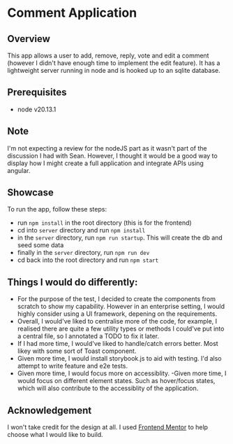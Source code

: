 # Comment Application

## Overview

This app allows a user to add, remove, reply, vote and edit a comment (however I didn't have enough time to implement the edit feature). It has a lightweight server running in node and is hooked up to an sqlite database.

## Prerequisites

- node v20.13.1

## Note

I'm not expecting a review for the nodeJS part as it wasn't part of the discussion I had with Sean. However, I thought it would be a good way to display how I might create a full application and integrate APIs using angular.

## Showcase

To run the app, follow these steps:

- run `npm install` in the root directory (this is for the frontend)
- cd into `server` directory and run `npm install`
- in the `server` directory, run `npm run startup`. This will create the db and seed some data
- finally in the `server` directory, run `npm run dev`
- cd back into the root directory and run `npm start`

## Things I would do differently:

- For the purpose of the test, I decided to create the components from scratch to show my capability. However in an enterprise setting, I would highly consider using a UI framework, depening on the requirements.
- Overall, I would've liked to centralise more of the code, for example, I realised there are quite a few utility types or methods I could've put into a central file, so I annotated a TODO to fix it later.
- If I had more time, I would've liked to handle/catch errors better. Most likey with some sort of Toast component.
- Given more time, I would install storybook.js to aid with testing. I'd also attempt to write feature and e2e tests.
- Given more time, I would focus more on accessiblity.
  -Given more time, I would focus on different element states. Such as hover/focus states, which will also contribute to the accessiblity of the application.

## Acknowledgement

I won't take credit for the design at all. I used [Frontend Mentor](https://www.frontendmentor.io/challenges/interactive-comments-section-iG1RugEG9) to help choose what I would like to build.
